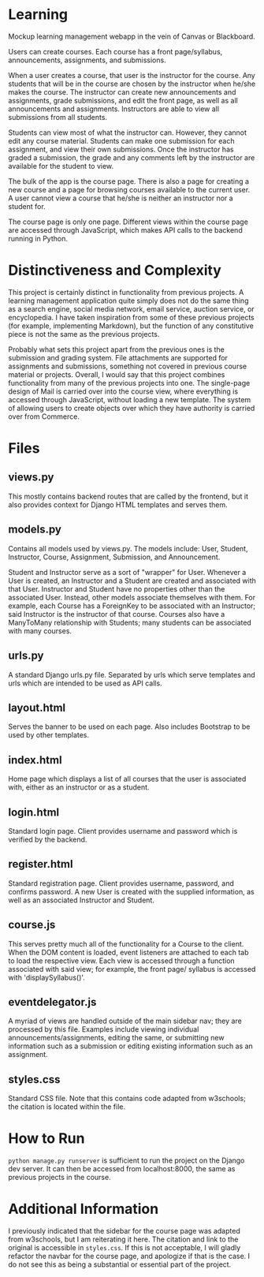 # Learning
Mockup learning management webapp in the vein of Canvas or Blackboard.

Users can create courses. Each course has a front page/syllabus, announcements, assignments, and submissions.

When a user creates a course, that user is the instructor for the course. Any students that will
be in the course are chosen by the instructor when he/she makes the course. The instructor can
create new announcements and assignments, grade submissions, and edit the front page, as well as
all announcements and assignments. Instructors are able to view all submissions from all students.

Students can view most of what the instructor can. However, they cannot edit any course material.
Students can make one submission for each assignment, and view their own submissions. Once the
instructor has graded a submission, the grade and any comments left by the instructor are
available for the student to view.

The bulk of the app is the course page. There is also a page for creating a new course and a page
for browsing courses available to the current user. A user cannot view a course that he/she is
neither an instructor nor a student for.

The course page is only one page. Different views within the course page are accessed through
JavaScript, which makes API calls to the backend running in Python.

# Distinctiveness and Complexity

This project is certainly distinct in functionality from previous projects. A learning management
application quite simply does not do the same thing as a search engine, social media network,
email service, auction service, or encyclopedia. I have taken inspiration from some of these 
previous projects (for example, implementing Markdown), but the function of any constitutive
piece is not the same as the previous projects. 

Probably what sets this project apart from the previous ones is the submission and grading
system. File attachments are supported for assignments and submissions, something not covered
in previous course material or projects. Overall, I would say that this project combines 
functionality from many of the previous projects into one. The single-page design of Mail 
is carried over into the course view, where everything is accessed through JavaScript, without
loading a new template. The system of allowing users to create objects over which they have
authority is carried over from Commerce. 

# Files

## views.py 

This mostly contains backend routes that are called by the frontend, but it also provides 
context for Django HTML templates and serves them.

## models.py 

Contains all models used by views.py. The models include: User, Student, Instructor, Course,
Assignment, Submission, and Announcement.

Student and Instructor serve as a sort of "wrapper" for User. Whenever a User is created, an 
Instructor and a Student are created and associated with that User. Instructor and Student have 
no properties other than the associated User. Instead, other models associate themselves with 
them. For example, each Course has a ForeignKey to be associated with an Instructor; said
Instructor is the instructor of that course. Courses also have a ManyToMany relationship with 
Students; many students can be associated with many courses.

## urls.py 

A standard Django urls.py file. Separated by urls which serve templates and urls which are 
intended to be used as API calls.

## layout.html 

Serves the banner to be used on each page. Also includes Bootstrap to be used by other templates.

## index.html

Home page which displays a list of all courses that the user is associated with, either as an 
instructor or as a student.

## login.html

Standard login page. Client provides username and password which is verified by the backend.

## register.html

Standard registration page. Client provides username, password, and confirms password. A new User
is created with the supplied information, as well as an associated Instructor and Student.

## course.js 

This serves pretty much all of the functionality for a Course to the client. When the DOM 
content is loaded, event listeners are attached to each tab to load the respective view.
Each view is accessed through a function associated with said view; for example, the front page/
syllabus is accessed with 'displaySyllabus()'.

## eventdelegator.js 

A myriad of views are handled outside of the main sidebar nav; they are processed by this file.
Examples include viewing individual announcements/assignments, editing the same, or submitting
new information such as a submission or editing existing information such as an assignment.

## styles.css 

Standard CSS file. Note that this contains code adapted from w3schools; the citation is located
within the file.

# How to Run 

`python manage.py runserver` is sufficient to run the project on the Django dev server. It can
then be accessed from localhost:8000, the same as previous projects in the course.

# Additional Information

I previously indicated that the sidebar for the course page was adapted from w3schools, but I 
am reiterating it here. The citation and link to the original is accessible in `styles.css`.
If this is not acceptable, I will gladly refactor the navbar for the course page, and apologize
if that is the case. I do not see this as being a substantial or essential part of the project.
